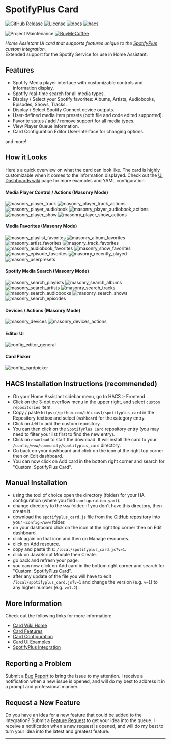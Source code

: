 # SpotifyPlus Card

[![GitHub Release][releases-shield]][releases] [![License][license-shield]](LICENSE) [![docs][docs-shield]][docs] [![hacs][hacs-shield]][hacs]

![Project Maintenance][maintenance-shield] [![BuyMeCoffee][buymecoffee-shield]][buymecoffee]

_Home Assistant UI card that supports features unique to the [SpotifyPlus](https://github.com/thlucas1/homeassistantcomponent_spotifyplus) custom integration._  
Extended support for the Spotify Service for use in Home Assistant.

## Features

* Spotify Media player interface with customizable controls and information display.
* Spotify real-time search for all media types.
* Display / Select your Spotify favorites: Albums, Artists, Audiobooks, Episodes, Shows, Tracks.
* Display / Select Spotify Connect device outputs.
* User-defined media item presets (both file and code edited supported).
* Favorite status / add / remove support for all media types.
* View Player Queue information.
* Card Configuration Editor User-Interface for changing options.

and more!

## How it Looks

Here's a quick overview on what the card can look like.  The card is highly customizable when it comes to the information displayed.  Check out the [UI Dashboards wiki](https://github.com/thlucas1/spotifyplus_card/wiki/UI-Dashboards) page for more examples and YAML configuration.

#### Media Player Control / Actions (Masonry Mode)  
![masonry_player_track](./images/ui/masonry/player_track.png?v20241024) 
![masonry_player_track_actions](./images/ui/masonry/player_track_actions.png?v20241024) 
![masonry_player_audiobook](./images/ui/masonry/player_audiobook.png?v20241024) 
![masonry_player_audiobook_actions](./images/ui/masonry/player_audiobook_actions.png?v20241024) 
![masonry_player_show](./images/ui/masonry/player_show.png?v20241024) 
![masonry_player_show_actions](./images/ui/masonry/player_show_actions.png?v20241024) 

#### Media Favorites (Masonry Mode)  
![masonry_playlist_favorites](./images/ui/masonry/playlist_favorites.png?v20241024) 
![masonry_album_favorites](./images/ui/masonry/album_favorites.png?v20241024) 
![masonry_artist_favorites](./images/ui/masonry/artist_favorites.png?v20241024) 
![masonry_track_favorites](./images/ui/masonry/track_favorites.png?v20241024) 
![masonry_audiobook_favorites](./images/ui/masonry/audiobook_favorites.png?v20241024) 
![masonry_show_favorites](./images/ui/masonry/show_favorites.png?v20241024) 
![masonry_episode_favorites](./images/ui/masonry/episode_favorites.png?v20241024) 
![masonry_recently_played](./images/ui/masonry/recents.png?v20241024) 
![masonry_userpresets](./images/ui/masonry/userpresets.png?v20241024) 

#### Spotify Media Search (Masonry Mode)  
![masonry_search_playlists](./images/ui/masonry/search_playlists.png?v20241024) 
![masonry_search_albums](./images/ui/masonry/search_albums.png?v20241024) 
![masonry_search_artists](./images/ui/masonry/search_artists.png?v20241024) 
![masonry_search_tracks](./images/ui/masonry/search_tracks.png?v20241024) 
![masonry_search_audiobooks](./images/ui/masonry/search_audiobooks.png?v20241024) 
![masonry_search_shows](./images/ui/masonry/search_shows.png?v20241024) 
![masonry_search_episodes](./images/ui/masonry/search_episodes.png?v20241024) 

#### Devices / Actions (Masonry Mode)  
![masonry_devices](./images/ui/masonry/devices.png?v20241024) 
![masonry_devices_actions](./images/ui/masonry/devices_actions.png?v20241024) 

#### Editor UI  
![config_editor_general](./images/config/editor_general.png?v20241024) 

#### Card Picker
![config_cardpicker](./images/config/cardpicker.png?v20241024) 

## HACS Installation Instructions (recommended)

- On your Home Assistant sidebar menu, go to HACS > Frontend
- Click on the 3-dot overflow menu in the upper right, and select `custom repositories` item.
- Copy / paste `https://github.com/thlucas1/spotifyplus_card` in the Repository textbox and select `Dashboard` for the category entry.
- Click on `Add` to add the custom repository.
- You can then click on the `SpotifyPlus Card` repository entry (you may need to filter your list first to find the new entry).
- Click on `download` to start the download. It will install the card to your `/config/www/community/spotifyplus_card` directory.
- Go back on your dashboard and click on the icon at the right top corner then on Edit dashboard.
- You can now click on Add card in the bottom right corner and search for "Custom: SpotifyPlus Card".

## Manual Installation

- using the tool of choice open the directory (folder) for your HA configuration (where you find `configuration.yaml`).
- change directory to the `www` folder; if you don't have this directory, then create it.
- download the `spotifyplus_card.js` file from the [GitHub repository](https://github.com/thlucas1/spotifyplus_card) into your `<config>/www` folder.
- on your dashboard click on the icon at the right top corner then on Edit dashboard.
- click again on that icon and then on Manage resources.
- click on Add resource.
- copy and paste this: `/local/spotifyplus_card.js?v=1`.
- click on JavaScript Module then Create.
- go back and refresh your page.
- you can now click on Add card in the bottom right corner and search for "Custom: SpotifyPlus Card".
- after any update of the file you will have to edit `/local/spotifyplus_card.js?v=1` and change the version (e.g. `v=1`) to any higher number (e.g. `v=1.2`).


## More Information

Check out the following links for more information:

- [Card Wiki Home](https://github.com/thlucas1/spotifyplus_card/wiki)
- [Card Features](https://github.com/thlucas1/spotifyplus_card/wiki/Card-Features)
- [Card Configuration](https://github.com/thlucas1/spotifyplus_card/wiki/Configuration-Options)
- [Card UI Examples](https://github.com/thlucas1/spotifyplus_card/wiki/UI-Dashboards)
- [SpotifyPlus Integration](https://github.com/thlucas1/homeassistantcomponent_spotifyplus)


## Reporting a Problem

Submit a [Bug Report](https://github.com/thlucas1/spotifyplus_card/issues/new?assignees=&labels=bug&projects=&template=bug.yml) to bring the issue to my attention. I receive a notification when a new issue is opened, and will do my best to address it in a prompt and professional manner.

## Request a New Feature

Do you have an idea for a new feature that could be added to the integration?  Submit a [Feature Request](https://github.com/thlucas1/spotifyplus_card/issues/new?assignees=&labels=enhancement&projects=&template=feature_request.yml) to get your idea into the queue. I receive a notification when a new request is opened, and will do my best to turn your idea into the latest and greatest feature.

***

[releases-shield]: https://img.shields.io/github/release/thlucas1/spotifyplus_card.svg?style=for-the-badge
[releases]: https://github.com/thlucas1/spotifyplus_card/releases
[license-shield]: https://img.shields.io/github/license/thlucas1/spotifyplus_card.svg?style=for-the-badge
[docs]: https://github.com/thlucas1/spotifyplus_card/wiki
[docs-shield]: https://img.shields.io/badge/Docs-Wiki-blue.svg?style=for-the-badge
[hacs]: https://github.com/hacs/integration
[hacs-shield]: https://img.shields.io/badge/HACS-Default-41BDF5.svg?style=for-the-badge

[maintenance-shield]: https://img.shields.io/badge/maintainer-Todd%20Lucas%20%40thlucas1-blue.svg?style=for-the-badge
[buymecoffee]: https://www.buymeacoffee.com/thlucas1
[buymecoffee-shield]: https://img.shields.io/badge/buy%20me%20a%20coffee-donate-yellow.svg?style=for-the-badge
